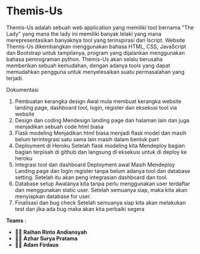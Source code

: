 # Themis-Us 

Themis-Us adalah sebuah web application yang memiliki tool bernama "The Lady" yang mana the lady ini memiliki banyak lelaki yang mana merepresentasikan banyaknya tool yang terinspirasi dari lscript. Website Themis-Us dikembangkan menggunakan bahasa HTML, CSS, JavaScript dan Bootstrap untuk tampilanya, program yang dijalankan menggunakan bahasa pemrograman python. Themis-Us akan selalu berusaha memberikan sebuah kemudahan, dengan adanya tools yang dapat memudahkan pengguna untuk menyelesaikan suatu permasalahan yang terjadi.

Dokumentasi
1.	Pembuatan kerangka design
Awal mula membuat kerangka website landing page, dashboard tool, login, register dan 
eksekusi tool via website
2.	Design dan coding
Mendesign landing page dan halaman lain dan juga menjadikan sebuah code html biasa
3.	Flask modeling
Menjadikan html biasa menjadi flask model dan masih belum terintegrasi satu sama lain masih dalam bentuk part
4.	Deployment di Heroku
Setelah flask modeling kita Mendeploy bagian bagian terpisah di github dan langsung di eksekusi untuk di deploy ke heroku
5.	Integrasi tool dan dashboard
Deployment awal Masih Mendeploy Landing page dan login register tanpa belum adanya tool dan database setting. Setelah itu akan peng integrasian dashboard dan tool.
6.	Database setup 
Awalanya kita tanpa perlu menggunakan user terdaftar dan menggunakan static user. Setelah semuanya siap, maka kita akan menyiapkan database for user.
7.	Finalisasi dan bug check
Setelah semuanya siap kita akan melakukan test dan jika ada bug maka akan kita perbaiki segera

**Teams** :
- 👨‍🎓 **Raihan Rinto Andiansyah**
- 👨‍🎓 **Azhar Surya Pratama**
- 👨‍🎓 **Adam Firdaus**
